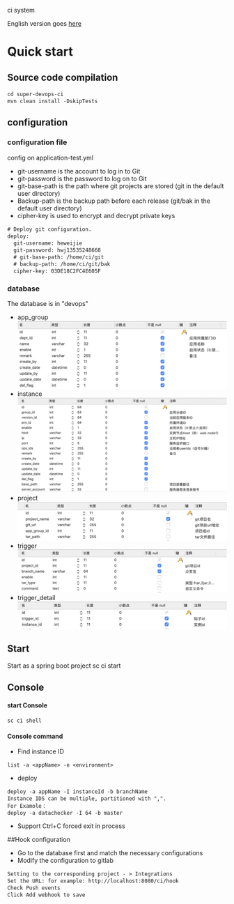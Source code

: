 ci system

English version goes [here](README_CN.md)

# Quick start

## Source code compilation
```
cd super-devops-ci
mvn clean install -DskipTests 
```

## configuration

### configuration file
config on application-test.yml

- git-username is the account to log in to Git
- git-password is the password to log on to Git
- git-base-path is the path where git projects are stored (git in the default user directory)
- Backup-path is the backup path before each release (git/bak in the default user directory)
- cipher-key is used to encrypt and decrypt private keys
```
# Deploy git configuration.
deploy:
  git-username: heweijie
  git-password: hwj13535248668
  # git-base-path: /home/ci/git
  # backup-path: /home/ci/git/bak
  cipher-key: 03DE18C2FC4E605F
```

### database
The database is in "devops"
- app_group
![app_group](shots/app_group.png)
- instance
![instance](shots/instance.png)
- project
![project](shots/project.png)
- trigger
![trigger](shots/trigger.png)
- trigger_detail
![trigger_detail](shots/trigger_detail.png)


## Start
Start as a spring boot project
sc ci start

## Console 

#### start Console
```
sc ci shell
```
#### Console command
- Find instance ID
```
list -a <appName> -e <environment>
```
- deploy
```
deploy -a appName -I instanceId -b branchName
Instance IDS can be multiple, partitioned with ",".
For Examole：
deploy -a datachecker -I 64 -b master
```
- Support Ctrl+C forced exit in process


##Hook configuration 
- Go to the database first and match the necessary configurations
- Modify the configuration to gitlab
```
Setting to the corresponding project - > Integrations
Set the URL: for example: http://localhost:8080/ci/hook
Check Push events
Click Add webhook to save
```


